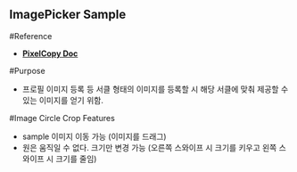 ## ImagePicker Sample

#Reference
- **[PixelCopy Doc](https://developer.android.com/reference/android/view/PixelCopy)**

#Purpose
- 프로필 이미지 등록 등 서클 형태의 이미지를 등록할 시 해당 서클에 맞춰 제공할 수 있는 이미지를 얻기 위함.

#Image Circle Crop Features
- sample 이미지 이동 가능 (이미지를 드래그)
- 원은 움직일 수 없다. 크기만 변경 가능 (오른쪽 스와이프 시 크기를 키우고 왼쪽 스와이프 시 크기를 줄임)

